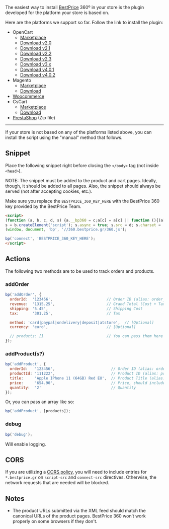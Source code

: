 The easiest way to install [BestPrice](https://www.bestprice.gr) 360º in your store is the plugin developed for the platform your store is based on.

Here are the platforms we support so far. Follow the link to install the plugin:

- OpenCart
  - [Marketplace](https://www.opencart.com/index.php?route=marketplace/extension/info&extension_id=38118&filter_member=bestpricegr)
  - [Download v2.0](https://www.bestprice.gr/public/360-plugins/opencart/2.0/opencart_bestprice.analytics.2.0-1.0.8.ocmod.zip)
  - [Download v2.1](https://www.bestprice.gr/public/360-plugins/opencart/2.1/opencart_bestprice.analytics.2.1-1.0.8.ocmod.zip)
  - [Download v2.2](https://www.bestprice.gr/public/360-plugins/opencart/2.2/opencart_bestprice.analytics.2.2-1.0.8.ocmod.zip)
  - [Download v2.3](https://www.bestprice.gr/public/360-plugins/opencart/2.3/opencart_bestprice.analytics.2.3-1.0.8.ocmod.zip)
  - [Download v3.x](https://www.bestprice.gr/public/360-plugins/opencart/3.x/opencart_bestprice.analytics.3.x-1.0.8.ocmod.zip)
  - [Download v4.0.1](https://www.bestprice.gr/public/360-plugins/opencart/4.0.1/bestpriceanalytics.ocmod.zip)
  - [Download v4.0.2](https://www.bestprice.gr/public/360-plugins/opencart/4.0.2/bestpriceanalytics.ocmod.zip)
- Magento
  - [Marketplace](https://marketplace.magento.com/bestprice-bestpriceanalytics.html)
  - [Download](https://www.bestprice.gr/public/assets/360/magento_bestprice_bestpriceanalytics_2.x-1.0.6.zip)
- [Woocommerce](https://wordpress.org/plugins/bestprice-analytics-integration/)
- CsCart
  - [Marketplace](https://marketplace.cs-cart.com/bestprice-analytics-360.html)
  - [Download](https://www.bestprice.gr/public/360-plugins/cscart/4.x/cs-cart-bestpriceanalytics_4.x-1.0.5.zip)
- [PrestaShop](https://www.bestprice.gr/public/360-plugins/prestashop/prestashop_bestpriceanalytics-1.6x-1.7x-8.x-1.0.6.zip) (Zip file)

----

If your store is not based on any of the platforms listed above, you can install the script using the "manual" method that follows.

## Snippet

Place the following snippet right before closing the `</body>` tag (not inside `<head>`).

NOTE: The snippet must be added to the product and cart pages. Ideally, though, it should be added to all pages. Also, the snippet should always be served (not after accepting cookies, etc.).

Make sure you replace the `BESTPRICE_360_KEY_HERE` with the BestPrice 360 key provided by the BestPrice Team.


```html
<script>
(function (a, b, c, d, s) {a.__bp360 = c;a[c] = a[c] || function (){(a[c].q = a[c].q || []).push(arguments);};
s = b.createElement('script'); s.async = true; s.src = d; s.charset = 'utf-8'; (b.body || b.head).appendChild(s);})
(window, document, 'bp', '//360.bestprice.gr/360.js');

bp('connect', 'BESTPRICE_360_KEY_HERE');
</script>
```

## Actions

The following two methods are to be used to track orders and products.

### addOrder
```js
bp('addOrder', {
  orderId:  '123456',                        // Order ID (alias: order_id)           [Required] 
  revenue:  '1315.25',                       // Grand Total (Cost + Tax + Shipping)  [Required]
  shipping: '5.45',                          // Shipping Cost                        [Required]
  tax:      '301.25',                        // Tax                                  [Required]

  method: 'card|paypal|ondelivery|deposit|atstore',  // [Optional]
  currency: 'euro',                          // [Optional]

  // products: []                            // You can pass them here
});
```

### addProduct(s?)
```js
bp('addProduct', {
  orderId:   '123456',                         // Order ID (alias: order_id)      [Required]
  productId: '111222',                         // Product ID (alias: product_id)  [Required]
  title:     'Apple IPhone 11 (64GB) Red EU',  // Product Title (alias: name)     [Required]
  price:     '654.90',                         // Price, should include tax       [Required]
  quantity:  '2'                               // Quantity                        [Required]
});
```
Or, you can pass an array like so:

```js
bp('addProduct', [products]);
```

### debug

```js
bp('debug');
```

Will enable logging.

## CORS

If you are utilizing a [CORS policy](https://developer.mozilla.org/en-US/docs/Web/HTTP/CORS), you will need to include entries for `*.bestprice.gr` on `script-src` and `connect-src` directives. Otherwise, the network requests that are needed will be blocked.

## Notes
- The product URLs submitted via the XML feed should match the canonical URLs of the product pages. BestPrice 360 won’t work properly on some browsers if they don't.
